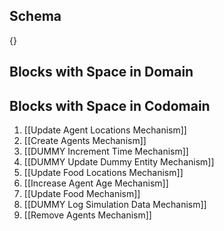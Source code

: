 ## Schema

{}

## Blocks with Space in Domain

## Blocks with Space in Codomain
1. [[Update Agent Locations Mechanism]]
2. [[Create Agents Mechanism]]
3. [[DUMMY Increment Time Mechanism]]
4. [[DUMMY Update Dummy Entity Mechanism]]
5. [[Update Food Locations Mechanism]]
6. [[Increase Agent Age Mechanism]]
7. [[Update Food Mechanism]]
8. [[DUMMY Log Simulation Data Mechanism]]
9. [[Remove Agents Mechanism]]


